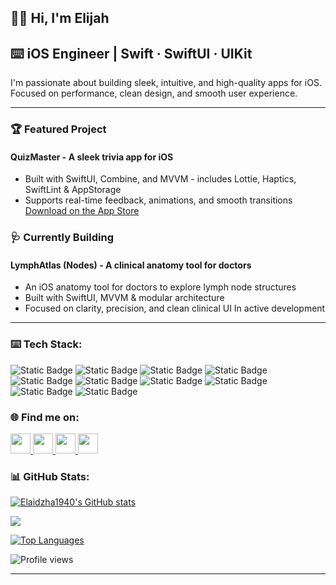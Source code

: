 ## 👋🏻 Hi, I'm Elijah  
## ⌨️ iOS Engineer | Swift · SwiftUI · UIKit  

I'm passionate about building sleek, intuitive, and high-quality apps for iOS.  
Focused on performance, clean design, and smooth user experience.

---

### 🏆 Featured Project   
#### **QuizMaster** - A sleek trivia app for iOS  
- Built with SwiftUI, Combine, and MVVM - includes Lottie, Haptics, SwiftLint & AppStorage
- Supports real-time feedback, animations, and smooth transitions  
  [Download on the App Store](https://apps.apple.com/your-link)


### 🩺 Currently Building
#### **LymphAtlas** (Nodes) - A clinical anatomy tool for doctors
- An iOS anatomy tool for doctors to explore lymph node structures
- Built with SwiftUI, MVVM & modular architecture
- Focused on clarity, precision, and clean clinical UI
  In active development

-----

### ⌨️ Tech Stack:

![Static Badge](https://img.shields.io/badge/IOS-grey?style=plastic&logo=apple&logoColor=white&labelColor=grey&color=grey) 
![Static Badge](https://img.shields.io/badge/Swift-orange?style=plastic&logo=swift&logoColor=white&labelColor=orange&color=orange) 
![Static Badge](https://img.shields.io/badge/SwiftUI-black?style=plastic&logo=swift&logoColor=black&labelColor=blue&color=black) 
![Static Badge](https://img.shields.io/badge/UIKit-lightgrey?style=plastic&logo=apple&logoColor=black&labelColor=lightgrey&color=lightgrey) 
![Static Badge](https://img.shields.io/badge/Combine-darkblue?style=plastic&logo=swift&logoColor=white&labelColor=darkblue&color=darkblue) 
![Static Badge](https://img.shields.io/badge/Core%20Data-purple?style=plastic&logo=coredata&logoColor=white&labelColor=purple&color=purple) 
![Static Badge](https://img.shields.io/badge/Networking-blue?style=plastic&logo=swift&logoColor=white&labelColor=navy&color=blue) 
![Static Badge](https://img.shields.io/badge/Lottie-red?style=plastic&logo=animation&logoColor=white&labelColor=red&color=red) 
![Static Badge](https://img.shields.io/badge/CocoaPods%20/%20SPM-lightblue?style=plastic&logo=cocoapods&logoColor=white&labelColor=lightblue&color=lightblue) 
![Static Badge](https://img.shields.io/badge/Firebase-blue?style=plastic&logo=firebase&labelColor=blue&color=blue) 

### 🌐 Find me on:

<p align="left"> 
  <a href="https://www.github.com/Elaidzha1940" target="_blank" rel="noreferrer"> 
    <picture> 
      <source media="(prefers-color-scheme: dark)" srcset="https://raw.githubusercontent.com/danielcranney/readme-generator/main/public/icons/socials/github-dark.svg" /> 
      <source media="(prefers-color-scheme: light)" srcset="https://raw.githubusercontent.com/danielcranney/readme-generator/main/public/icons/socials/github.svg" /> 
      <img src="https://raw.githubusercontent.com/danielcranney/readme-generator/main/public/icons/socials/github.svg" width="32" height="32" /> 
    </picture> 
  </a> 
  <a href="http://www.instagram.com/elid.ev" target="_blank" rel="noreferrer"> 
    <picture> 
      <source media="(prefers-color-scheme: dark)" srcset="https://raw.githubusercontent.com/danielcranney/readme-generator/main/public/icons/socials/instagram-dark.svg" /> 
      <source media="(prefers-color-scheme: light)" srcset="https://raw.githubusercontent.com/danielcranney/readme-generator/main/public/icons/socials/instagram.svg" /> 
      <img src="https://raw.githubusercontent.com/danielcranney/readme-generator/main/public/icons/socials/instagram.svg" width="32" height="32" /> 
    </picture> 
  </a> 
  <a href="https://www.linkedin.com/in/elaidzha-shchukin-9a1954176/" target="_blank" rel="noreferrer"> 
    <picture> 
      <source media="(prefers-color-scheme: dark)" srcset="https://raw.githubusercontent.com/danielcranney/readme-generator/main/public/icons/socials/linkedin-dark.svg" /> 
      <source media="(prefers-color-scheme: light)" srcset="https://raw.githubusercontent.com/danielcranney/readme-generator/main/public/icons/socials/linkedin.svg" /> 
      <img src="https://raw.githubusercontent.com/danielcranney/readme-generator/main/public/icons/socials/linkedin.svg" width="32" height="32" /> 
    </picture> 
  </a> 
  <a href="https://www.threads.net/@elaidzha_shchukin" target="_blank" rel="noreferrer"> 
    <picture> 
      <source media="(prefers-color-scheme: dark)" srcset="https://raw.githubusercontent.com/danielcranney/readme-generator/main/public/icons/socials/threads-dark.svg" /> 
      <source media="(prefers-color-scheme: light)" srcset="https://raw.githubusercontent.com/danielcranney/readme-generator/main/public/icons/socials/threads.svg" /> 
      <img src="https://raw.githubusercontent.com/danielcranney/readme-generator/main/public/icons/socials/threads.svg" width="32" height="32" /> 
    </picture> 
  </a>
</p>

### 📊 GitHub Stats:

<a href="http://www.github.com/Elaidzha1940"><img src="https://github-readme-stats.vercel.app/api?username=Elaidzha1940&show_icons=true&hide=&count_private=true&title_color=0891b2&text_color=ffffff&icon_color=0891b2&bg_color=1c1917&hide_border=true&show_icons=true" alt="Elaidzha1940's GitHub stats" /></a>

<a href="http://www.github.com/Elaidzha1940"><img src="https://github-readme-streak-stats.herokuapp.com/?user=Elaidzha1940&stroke=ffffff&background=1c1917&ring=0891b2&fire=0891b2&currStreakNum=ffffff&currStreakLabel=0891b2&sideNums=ffffff&sideLabels=ffffff&dates=ffffff&hide_border=true" /></a>

<a href="https://github.com/Elaidzha1940" align="left"><img src="https://github-readme-stats.vercel.app/api/top-langs/?username=Elaidzha1940&langs_count=10&title_color=0891b2&text_color=ffffff&icon_color=0891b2&bg_color=1c1917&hide_border=true&locale=en&custom_title=Top%20%Languages" alt="Top Languages" /></a>

![Profile views](https://komarev.com/ghpvc/?username=Elaidzha1940&label=Profile%20views&color=blue)

-----
